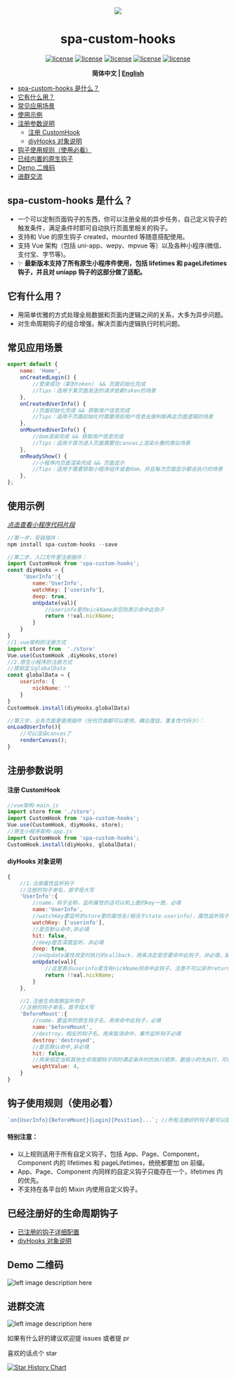 <div align="center">
<img src="https://photo.zastatic.com/images/common-cms/it/20220106/1641464912638_340742_t.png"/>
<h1 align="center"> spa-custom-hooks </h1>

[![license](https://img.shields.io/badge/license-%20MIT-blue.svg)](https://github.com/1977474741/spa-custom-hooks/blob/main/LICENSE) [![license](https://img.shields.io/npm/v/spa-custom-hooks?color=red)](https://www.npmjs.com/package/spa-custom-hooks) [![license](https://img.shields.io/bundlephobia/min/spa-custom-hooks)](https://www.npmjs.com/package/spa-custom-hooks) [![license](https://img.shields.io/github/last-commit/1977474741/spa-custom-hooks)](https://github.com/1977474741/spa-custom-hooks/commits/main) [![license](https://img.shields.io/github/stars/1977474741?style=social)](https://github.com/1977474741)

**简体中文 | [English](./README.EN.md)**

</div>

-   [spa-custom-hooks 是什么？](#head1)
-   [ 它有什么用？](#head2)
-   [ 常见应用场景](#head3)
-   [ 使用示例](#head4)
-   [ 注册参数说明](#head5)
    -   [ 注册 CustomHook](#head6)
    -   [ diyHooks 对象说明](#head7)
-   [ 钩子使用规则（使用必看）](#head8)
-   [ 已经内置的原生钩子](#head9)
-   [ Demo 二维码](#head10)
-   [ 进群交流](#head11)

## <span id="head1">spa-custom-hooks 是什么？</span>

-   一个可以定制页面钩子的东西，你可以注册全局的异步任务，自己定义钩子的触发条件，满足条件时即可自动执行页面里相关的钩子。
-   支持和 Vue 的原生钩子 created，mounted 等随意搭配使用。
-   支持 Vue 架构（包括 uni-app、wepy、mpvue 等）以及各种小程序(微信、支付宝、字节等)。
-   :sparkles: **最新版本支持了所有原生小程序件使用，包括 lifetimes 和 pageLifetimes 钩子，并且对 uniapp 钩子的这部分做了适配。**

## <span id="head2"> 它有什么用？</span>

-   用简单优雅的方式处理全局数据和页面内逻辑之间的关系，大多为异步问题。
-   对生命周期钩子的组合增强，解决页面内逻辑执行时机问题。

## <span id="head3"> 常见应用场景</span>

```javascript
export default {
    name: 'Home',
    onCreatedLogin() {
        //登录成功（拿到token） && 页面初始化完成
        //Tips：适用于某页面发送的请求依赖token的场景
    },
    onCreatedUserInfo() {
        //页面初始化完成 && 获取用户信息完成
        //Tips：适用于页面初始化时需要用到用户信息去做判断再走页面逻辑的场景
    },
    onMountedUserInfo() {
        //dom渲染完成 && 获取用户信息完成
        //Tips：适用于首次进入页面需要在canvas上渲染头像的类似场景
    },
    onReadyShow() {
        //小程序内页面渲染完成 && 页面显示
        //Tips：适用于需要获取小程序组件或者dom，并且每次页面显示都会执行的场景
    },
};
```

## <span id="head4"> 使用示例</span>

_[点击查看小程序代码片段](https://developers.weixin.qq.com/s/pUQ4Xkma79xd)_

```javascript
//第一步，安装插件：
npm install spa-custom-hooks --save

//第二步，入口文件里注册插件：
import CustomHook from 'spa-custom-hooks';
const diyHooks = {
     'UserInfo':{
        name:'UserInfo',
        watchKey: ['userinfo'],
        deep: true,
        onUpdate(val){
            //userinfo里的nickName非空则表示命中此钩子
            return !!val.nickName;
        }
    }
}
//1.vue架构的注册方式
import store from  './store'
Vue.use(CustomHook ,diyHooks,store)
//2.原生小程序的注册方式
//提前定义globalData
const globalData = {
    userinfo: {
        nickName: ''
    }
}
CustomHook.install(diyHooks,globalData)

//第三步，业务页面里使用插件（任何页面都可以使用，耦合度低，重复性代码少）：
onLoadUserInfo(){
    //可以渲染canvas了
    renderCanvas();
}
```

## <span id="head5"> 注册参数说明</span>

#### <span id="head6"> 注册 CustomHook</span>

```javascript
//vue架构-main.js
import store from './store';
import CustomHook from 'spa-custom-hooks';
Vue.use(CustomHook, diyHooks, store);
//原生小程序架构-app.js
import CustomHook from 'spa-custom-hooks';
CustomHook.install(diyHooks, globalData);
```

#### <span id="head7"> diyHooks 对象说明</span>

```javascript
{
    //1.注册属性监听钩子
    //注册的钩子单名，首字母大写
    'UserInfo':{
        //name，钩子全称，监听属性的话可以和上面的key一致，必填
        name:'UserInfo',
        //watchKey要监听的store里的属性名(相当于state.userinfo)，属性监听钩子模式必填 string | Array<string>
        watchKey: ['userinfo'],
        //是否默认命中,非必填
        hit: false,
        //deep是否深度监听，非必填
        deep: true,
        //onUpdate属性改变时执行的callback，用来决定是否要命中此钩子，非必填，缺省值相当于返回了!!val
        onUpdate(val){
            //这里表示userinfo里含有nickName则命中此钩子。注意不可以异步return
            return !!val.nickName;
        }
    },

    //2.注册生命周期监听钩子
    //注册的钩子单名，首字母大写
    'BeforeMount':{
        //name，要监听的原生钩子名，用来命中此钩子，必填
        name:'beforeMount',
        //destroy，相反的钩子名，用来取消命中，事件监听钩子必填
        destroy:'destroyed',
        //是否默认命中,非必填
        hit: false,
        //用来规定当和其他生命周期钩子同时满足条件时的执行顺序，数值小的先执行，可以参考hooks.js
        weightValue: 4,
    }
}
```

## <span id="head8"> 钩子使用规则（使用必看）</span>

```javascript
`on{UserInfo}{BeforeMount}{Login}{Position}...`; //所有注册好的钩子都可以随意搭配，排列顺序不影响钩子执行，都是 && 的关系
```

#### 特别注意：

-   以上规则适用于所有自定义钩子，包括 App、Page、Component，Component 内的 lifetimes 和 pageLifetimes，统统都要加 on 前缀。
-   App、Page、Component 内同样的自定义钩子只能存在一个，lifetimes 内的优先。
-   不支持在各平台的 Mixin 内使用自定义钩子。

## <span id="head9"> 已经注册好的生命周期钩子</span>

-   [已注册的钩子详细配置](https://github.com/1977474741/spa-custom-hooks/blob/main/lib/spa-custom-hooks/hooks.js)
-   [ diyHooks 对象说明](#head7)

## <span id="head10"> Demo 二维码</span>

![left image description here](https://photo.zastatic.com/images/common-cms/it/20220531/1653983381580_599944_t.png?imageMogr2/thumbnail/200x200)

## <span id="head11"> 进群交流</span>

![left image description here](https://pubser-res.zhenai.com/other/temp/202103/20/17024414117439.png?imageMogr2/thumbnail/203x203)

如果有什么好的建议欢迎提 issues 或者提 pr

喜欢的话点个 star

[![Star History Chart](https://api.star-history.com/svg?repos=1977474741/spa-custom-hooks&type=Date)](https://star-history.com/#1977474741/spa-custom-hooks&Date)
